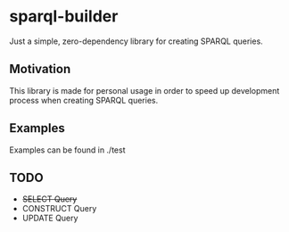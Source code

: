 # sparql-builder

Just a simple, zero-dependency library for creating SPARQL queries.

## Motivation

This library is made for personal usage in order to speed up development process 
when creating SPARQL queries.

## Examples
Examples can be found in ./test

## TODO

- ~~SELECT Query~~
- CONSTRUCT Query
- UPDATE Query
